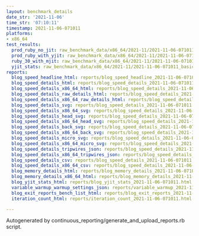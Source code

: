 ```yaml
---
layout: benchmark_details
date_str: '2021-11-06'
time_str: '07:10:11'
timestamp: 2021-11-06-071011
platforms:
- x86_64
test_results:
  prod_ruby_no_jit: raw_benchmark_data/x86_64/2021-11/2021-11-06-071011_basic_benchmark_prod_ruby_no_jit.json
  prod_ruby_with_yjit: raw_benchmark_data/x86_64/2021-11/2021-11-06-071011_basic_benchmark_prod_ruby_with_yjit.json
  ruby_30_with_mjit: raw_benchmark_data/x86_64/2021-11/2021-11-06-071011_basic_benchmark_ruby_30_with_mjit.json
  yjit_stats: raw_benchmark_data/x86_64/2021-11/2021-11-06-071011_basic_benchmark_yjit_stats.json
reports:
  blog_speed_headline_html: reports/blog_speed_headline_2021-11-06-071011.html
  blog_speed_details_html: reports/blog_speed_details_2021-11-06-071011.html
  blog_speed_details_x86_64_html: reports/blog_speed_details_2021-11-06-071011.x86_64.html
  blog_speed_details_raw_details_html: reports/blog_speed_details_2021-11-06-071011.raw_details.html
  blog_speed_details_x86_64_raw_details_html: reports/blog_speed_details_2021-11-06-071011.x86_64.raw_details.html
  blog_speed_details_svg: reports/blog_speed_details_2021-11-06-071011.svg
  blog_speed_details_x86_64_svg: reports/blog_speed_details_2021-11-06-071011.x86_64.svg
  blog_speed_details_head_svg: reports/blog_speed_details_2021-11-06-071011.head.svg
  blog_speed_details_x86_64_head_svg: reports/blog_speed_details_2021-11-06-071011.x86_64.head.svg
  blog_speed_details_back_svg: reports/blog_speed_details_2021-11-06-071011.back.svg
  blog_speed_details_x86_64_back_svg: reports/blog_speed_details_2021-11-06-071011.x86_64.back.svg
  blog_speed_details_micro_svg: reports/blog_speed_details_2021-11-06-071011.micro.svg
  blog_speed_details_x86_64_micro_svg: reports/blog_speed_details_2021-11-06-071011.x86_64.micro.svg
  blog_speed_details_tripwires_json: reports/blog_speed_details_2021-11-06-071011.tripwires.json
  blog_speed_details_x86_64_tripwires_json: reports/blog_speed_details_2021-11-06-071011.x86_64.tripwires.json
  blog_speed_details_csv: reports/blog_speed_details_2021-11-06-071011.csv
  blog_speed_details_x86_64_csv: reports/blog_speed_details_2021-11-06-071011.x86_64.csv
  blog_memory_details_html: reports/blog_memory_details_2021-11-06-071011.html
  blog_memory_details_x86_64_html: reports/blog_memory_details_2021-11-06-071011.x86_64.html
  blog_yjit_stats_html: reports/blog_yjit_stats_2021-11-06-071011.html
  variable_warmup_warmup_settings_json: reports/variable_warmup_2021-11-06-071011.warmup_settings.json
  blog_exit_reports_bench_list_html: reports/blog_exit_reports_2021-11-06-071011.bench_list.html
  iteration_count_html: reports/iteration_count_2021-11-06-071011.html

---
```

Autogenerated by continuous_reporting/generate_and_upload_reports.rb script.
